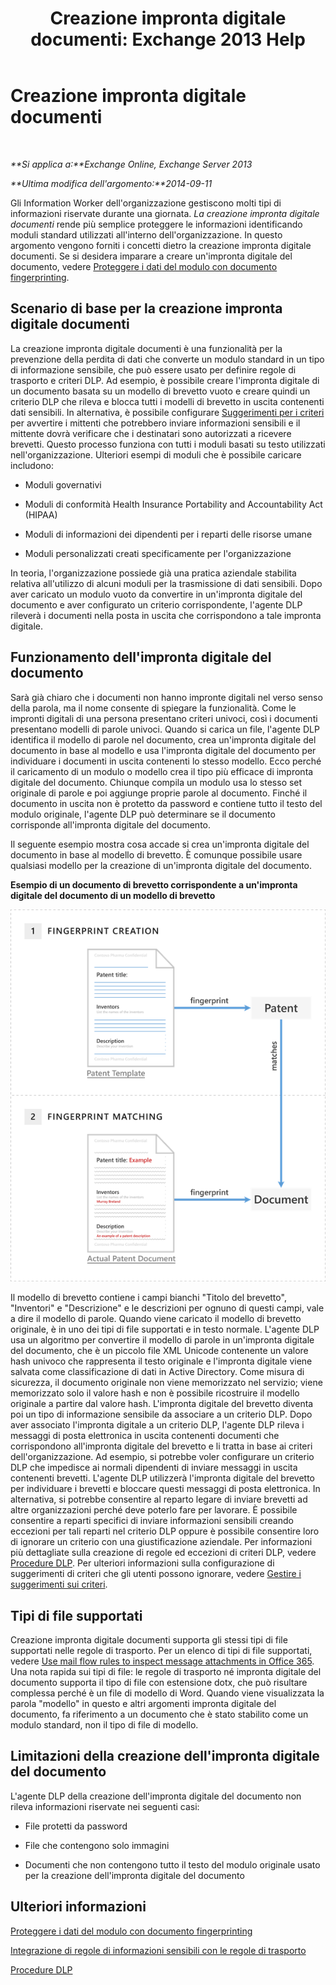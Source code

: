 ﻿---
title: 'Creazione impronta digitale documenti: Exchange 2013 Help'
TOCTitle: Creazione impronta digitale documenti
ms:assetid: 1e0c579c-26e0-462a-a1b0-d7506dfe05fa
ms:mtpsurl: https://technet.microsoft.com/it-it/library/Dn635176(v=EXCHG.150)
ms:contentKeyID: 61202264
ms.date: 05/22/2018
mtps_version: v=EXCHG.150
ms.translationtype: MT
---

# Creazione impronta digitale documenti

 

_**Si applica a:**Exchange Online, Exchange Server 2013_

_**Ultima modifica dell'argomento:**2014-09-11_

Gli Information Worker dell'organizzazione gestiscono molti tipi di informazioni riservate durante una giornata. *La creazione impronta digitale documenti* rende più semplice proteggere le informazioni identificando moduli standard utilizzati all'interno dell'organizzazione. In questo argomento vengono forniti i concetti dietro la creazione impronta digitale documenti. Se si desidera imparare a creare un'impronta digitale del documento, vedere [Proteggere i dati del modulo con documento fingerprinting](protect-form-data-with-document-fingerprinting-exchange-2013-help.md).

## Scenario di base per la creazione impronta digitale documenti

La creazione impronta digitale documenti è una funzionalità per la prevenzione della perdita di dati che converte un modulo standard in un tipo di informazione sensibile, che può essere usato per definire regole di trasporto e criteri DLP. Ad esempio, è possibile creare l'impronta digitale di un documento basata su un modello di brevetto vuoto e creare quindi un criterio DLP che rileva e blocca tutti i modelli di brevetto in uscita contenenti dati sensibili. In alternativa, è possibile configurare [Suggerimenti per i criteri](technical-overview-of-policy-tips-in-exchange-online-and-exchange-2013.md) per avvertire i mittenti che potrebbero inviare informazioni sensibili e il mittente dovrà verificare che i destinatari sono autorizzati a ricevere brevetti. Questo processo funziona con tutti i moduli basati su testo utilizzati nell'organizzazione. Ulteriori esempi di moduli che è possibile caricare includono:

  - Moduli governativi

  - Moduli di conformità Health Insurance Portability and Accountability Act (HIPAA)

  - Moduli di informazioni dei dipendenti per i reparti delle risorse umane

  - Moduli personalizzati creati specificamente per l'organizzazione

In teoria, l'organizzazione possiede già una pratica aziendale stabilita relativa all'utilizzo di alcuni moduli per la trasmissione di dati sensibili. Dopo aver caricato un modulo vuoto da convertire in un'impronta digitale del documento e aver configurato un criterio corrispondente, l'agente DLP rileverà i documenti nella posta in uscita che corrispondono a tale impronta digitale.

## Funzionamento dell'impronta digitale del documento

Sarà già chiaro che i documenti non hanno impronte digitali nel verso senso della parola, ma il nome consente di spiegare la funzionalità. Come le impronti digitali di una persona presentano criteri univoci, così i documenti presentano modelli di parole univoci. Quando si carica un file, l'agente DLP identifica il modello di parole nel documento, crea un'impronta digitale del documento in base al modello e usa l'impronta digitale del documento per individuare i documenti in uscita contenenti lo stesso modello. Ecco perché il caricamento di un modulo o modello crea il tipo più efficace di impronta digitale del documento. Chiunque compila un modulo usa lo stesso set originale di parole e poi aggiunge proprie parole al documento. Finché il documento in uscita non è protetto da password e contiene tutto il testo del modulo originale, l'agente DLP può determinare se il documento corrisponde all'impronta digitale del documento.

Il seguente esempio mostra cosa accade si crea un'impronta digitale del documento in base al modello di brevetto. È comunque possibile usare qualsiasi modello per la creazione di un'impronta digitale del documento.

**Esempio di un documento di brevetto corrispondente a un'impronta digitale del documento di un modello di brevetto**

![Un documento di licenza corrispondente a un'impronta digitale del documento.](images/Dn635176.9c952770-2cd4-4f62-9735-6d073344be7f(EXCHG.150).png "Un documento di licenza corrispondente a un'impronta digitale del documento.")

Il modello di brevetto contiene i campi bianchi "Titolo del brevetto", "Inventori" e "Descrizione" e le descrizioni per ognuno di questi campi, vale a dire il modello di parole. Quando viene caricato il modello di brevetto originale, è in uno dei tipi di file supportati e in testo normale. L'agente DLP usa un algoritmo per convertire il modello di parole in un'impronta digitale del documento, che è un piccolo file XML Unicode contenente un valore hash univoco che rappresenta il testo originale e l'impronta digitale viene salvata come classificazione di dati in Active Directory. Come misura di sicurezza, il documento originale non viene memorizzato nel servizio; viene memorizzato solo il valore hash e non è possibile ricostruire il modello originale a partire dal valore hash. L'impronta digitale del brevetto diventa poi un tipo di informazione sensibile da associare a un criterio DLP. Dopo aver associato l'impronta digitale a un criterio DLP, l'agente DLP rileva i messaggi di posta elettronica in uscita contenenti documenti che corrispondono all'impronta digitale del brevetto e li tratta in base ai criteri dell'organizzazione. Ad esempio, si potrebbe voler configurare un criterio DLP che impedisce ai normali dipendenti di inviare messaggi in uscita contenenti brevetti. L'agente DLP utilizzerà l'impronta digitale del brevetto per individuare i brevetti e bloccare questi messaggi di posta elettronica. In alternativa, si potrebbe consentire al reparto legare di inviare brevetti ad altre organizzazioni perché deve poterlo fare per lavorare. È possibile consentire a reparti specifici di inviare informazioni sensibili creando eccezioni per tali reparti nel criterio DLP oppure è possibile consentire loro di ignorare un criterio con una giustificazione aziendale. Per informazioni più dettagliate sulla creazione di regole ed eccezioni di criteri DLP, vedere [Procedure DLP](https://technet.microsoft.com/it-it/library/jj938003\(v=exchg.150\)). Per ulteriori informazioni sulla configurazione di suggerimenti di criteri che gli utenti possono ignorare, vedere [Gestire i suggerimenti sui criteri](how-to-configure-and-manage-policy-tips-a-dlp-feature-exchange.md).

## Tipi di file supportati

Creazione impronta digitale documenti supporta gli stessi tipi di file supportati nelle regole di trasporto. Per un elenco di tipi di file supportati, vedere [Use mail flow rules to inspect message attachments in Office 365](https://technet.microsoft.com/it-it/library/jj919236\(v=exchg.150\)). Una nota rapida sui tipi di file: le regole di trasporto né impronta digitale del documento supporta il tipo di file con estensione dotx, che può risultare complessa perché è un file di modello di Word. Quando viene visualizzata la parola "modello" in questo e altri argomenti impronta digitale del documento, fa riferimento a un documento che è stato stabilito come un modulo standard, non il tipo di file di modello.

## Limitazioni della creazione dell'impronta digitale del documento

L'agente DLP della creazione dell'impronta digitale del documento non rileva informazioni riservate nei seguenti casi:

  - File protetti da password

  - File che contengono solo immagini

  - Documenti che non contengono tutto il testo del modulo originale usato per la creazione dell'impronta digitale del documento

## Ulteriori informazioni

[Proteggere i dati del modulo con documento fingerprinting](protect-form-data-with-document-fingerprinting-exchange-2013-help.md)

[Integrazione di regole di informazioni sensibili con le regole di trasporto](integrating-sensitive-information-rules-with-transport-rules-exchange-2013-help.md)

[Procedure DLP](https://technet.microsoft.com/it-it/library/jj938003\(v=exchg.150\))

